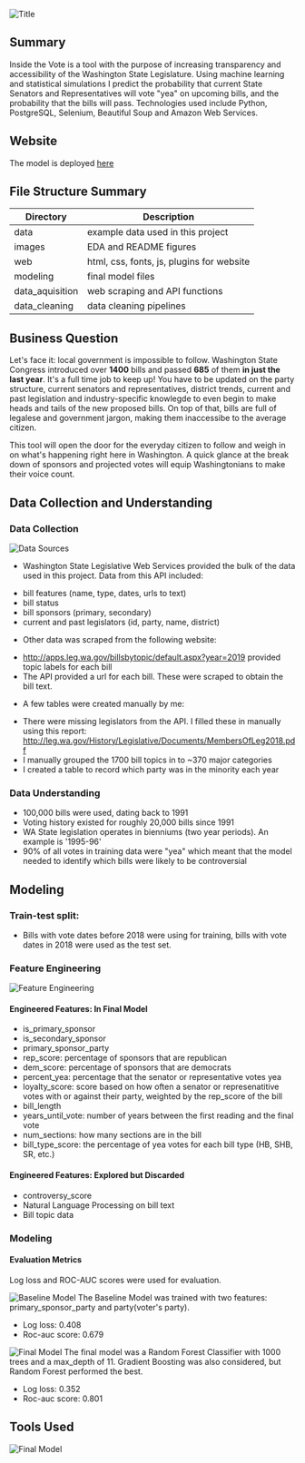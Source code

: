 ![Title](images/title_page.png)

## Summary
Inside the Vote is a tool with the purpose of increasing transparency and accessibility of the Washington State Legislature. Using machine learning and statistical simulations I predict the probability that current State Senators and Representatives will vote "yea" on upcoming bills, and the probability that the bills will pass. Technologies used include Python, PostgreSQL, Selenium, Beautiful Soup and Amazon Web Services. 

## Website
The model is deployed [here](insidethevote.com)

## File Structure Summary
Directory | Description
------------ | -------------
data | example data used in this project
images | EDA and README figures
web | html, css, fonts, js, plugins for website
modeling | final model files
data_aquisition | web scraping and API functions
data_cleaning | data cleaning pipelines


## Business Question

Let's face it: local government is impossible to follow. Washington State Congress introduced over **1400** bills and passed **685** of them **in just the last year**. It's a full time job to keep up! You have to be updated on the party structure, current senators and representatives, district trends, current and past legislation and industry-specific knowlegde to even begin to make heads and tails of the new proposed bills. On top of that, bills are full of legalese and government jargon, making them inaccessibe to the average citizen. 

This tool will open the door for the everyday citizen to follow and weigh in on what's happening right here in Washington. A quick glance at the break down of sponsors and projected votes will equip Washingtonians to make their voice count.

## Data Collection and Understanding

### Data Collection
![Data Sources](images/data_sources.png)

 - Washington State Legislative Web Services provided the bulk of the data used in this project. Data from this API included:
  * bill features (name, type, dates, urls to text)
  * bill status
  * bill sponsors (primary, secondary)
  * current and past legislators (id, party, name, district)
- Other data was scraped from the following website:
 * http://apps.leg.wa.gov/billsbytopic/default.aspx?year=2019 provided topic labels for each bill
 * The API provided a url for each bill. These were scraped to obtain the bill text.
- A few tables were created manually by me:
 * There were missing legislators from the API. I filled these in manually using this report: http://leg.wa.gov/History/Legislative/Documents/MembersOfLeg2018.pdf
 * I manually grouped the 1700 bill topics in to ~370 major categories
 * I created a table to record which party was in the minority each year

### Data Understanding
- 100,000 bills were used, dating back to 1991
- Voting history existed for roughly 20,000 bills since 1991
- WA State legislation operates in bienniums (two year periods). An example is '1995-96'
- 90% of all votes in training data were "yea" which meant that the model needed to identify which bills were likely to be controversial

## Modeling

### Train-test split:
- Bills with vote dates before 2018 were using for training, bills with vote dates in 2018 were used as the test set.

### Feature Engineering
![Feature Engineering](images/feature_engineering.png)

#### Engineered Features: In Final Model
- is_primary_sponsor
- is_secondary_sponsor
- primary_sponsor_party
- rep_score: percentage of sponsors that are republican
- dem_score: percentage of sponsors that are democrats
- percent_yea: percentage that the senator or representative votes yea
- loyalty_score: score based on how often a senator or represenatitive votes with or against their party, weighted by the rep_score of the bill
- bill_length
- years_until_vote: number of years between the first reading and the final vote
- num_sections: how many sections are in the bill
- bill_type_score: the percentage of yea votes for each bill type (HB, SHB, SR, etc.)

#### Engineered Features: Explored but Discarded
- controversy_score
- Natural Language Processing on bill text
- Bill topic data

### Modeling
#### Evaluation Metrics
Log loss and ROC-AUC scores were used for evaluation.

![Baseline Model](images/baseline_model.png)
The Baseline Model was trained with two features: primary_sponsor_party and party(voter's party). 
- Log loss: 0.408
- Roc-auc score: 0.679

![Final Model](images/final_model.png)
The final model was a Random Forest Classifier with 1000 trees and a max_depth of 11. Gradient Boosting was also considered, but Random Forest performed the best.
- Log loss: 0.352
- Roc-auc score: 0.801

## Tools Used
![Final Model](images/final_model.png)



